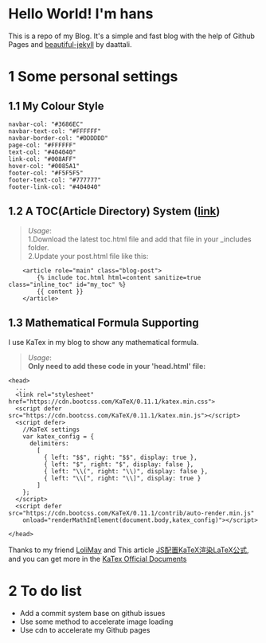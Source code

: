 # Hello World! I'm hans
This is a repo of my Blog. It's a simple and fast blog with the help of Github Pages and [beautiful-jekyll](https://github.com/daattali/beautiful-jekyll) by daattali.

# 1 Some personal settings

## 1.1 My Colour Style

```
navbar-col: "#3686EC"
navbar-text-col: "#FFFFFF"
navbar-border-col: "#DDDDDD"
page-col: "#FFFFFF"
text-col: "#404040"
link-col: "#008AFF"
hover-col: "#0085A1"
footer-col: "#F5F5F5"
footer-text-col: "#777777"
footer-link-col: "#404040"
```

## 1.2 A TOC(Article Directory) System ([link](https://github.com/allejo/jekyll-toc))

> _Usage_: <br/>1.Download the latest toc.html file and add that file in your _includes folder.<br/>2.Update your post.html file like this:
```
    <article role="main" class="blog-post">
        {% include toc.html html=content sanitize=true class="inline_toc" id="my_toc" %}
        {{ content }}
    </article>
```
## 1.3 Mathematical Formula Supporting

I use KaTex in my blog to show any mathematical formula. 
> _Usage_: <br/>**Only need to add these code in your 'head.html' file:**
```
<head>
  ...
  <link rel="stylesheet" href="https://cdn.bootcss.com/KaTeX/0.11.1/katex.min.css">
  <script defer src="https://cdn.bootcss.com/KaTeX/0.11.1/katex.min.js"></script>
  <script defer>
    //KaTeX settings
    var katex_config = {
      delimiters:
        [
          { left: "$$", right: "$$", display: true },
          { left: "$", right: "$", display: false },
          { left: "\\(", right: "\\)", display: false },
          { left: "\\[", right: "\\]", display: true }
        ]
    };
  </script>
  <script defer src="https://cdn.bootcss.com/KaTeX/0.11.1/contrib/auto-render.min.js"
    onload="renderMathInElement(document.body,katex_config)"></script>

</head>
```
Thanks to my friend [LoliMay](https://www.lolimay.cn) and This article [JS配置KaTeX渲染LaTeX公式](https://blog.csdn.net/qq_43491040/article/details/104174730?utm_medium=distribute.pc_relevant_t0.none-task-blog-BlogCommendFromMachineLearnPai2-1.channel_param&depth_1-utm_source=distribute.pc_relevant_t0.none-task-blog-BlogCommendFromMachineLearnPai2-1.channel_param), and you can get more in the [KaTex Official Documents](https://katex.org/docs/api.html)

# 2 To do list
* Add a commit system base on github issues
* Use some method to accelerate image loading
* Use cdn to accelerate my Github pages